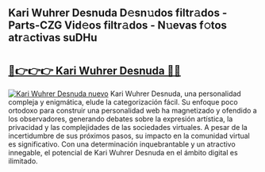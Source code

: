 ## Kari Wuhrer Desnuda D𝚎sn𝚞dos filtr𝚊dos - Parts-CZG Vid𝚎os filtr𝚊dos - N𝚞evas f𝚘tos atr𝚊ctivas suDHu

# <h2><a href="http://mb64dka.tromn.icu/?c=Kari+Wuhrer+Desnuda">🔗👉👉👉 Kari Wuhrer Desnuda 🔗🔗</a></h2>

[![Kari Wuhrer Desnuda nuevo](https://i.imgur.com/pEAQMta.gif)](http://mb64dka.tromn.icu/?c=Kari+Wuhrer+Desnuda)
Kari Wuhrer Desnuda, una personalidad compleja y enigmática, elude la categorización fácil. Su enfoque poco ortodoxo para construir una personalidad web ha magnetizado y ofendido a los observadores, generando debates sobre la expresión artística, la privacidad y las complejidades de las sociedades virtuales. A pesar de la incertidumbre de sus próximos pasos, su impacto en la comunidad virtual es significativo. Con una determinación inquebrantable y un atractivo innegable, el potencial de Kari Wuhrer Desnuda en el ámbito digital es ilimitado.
